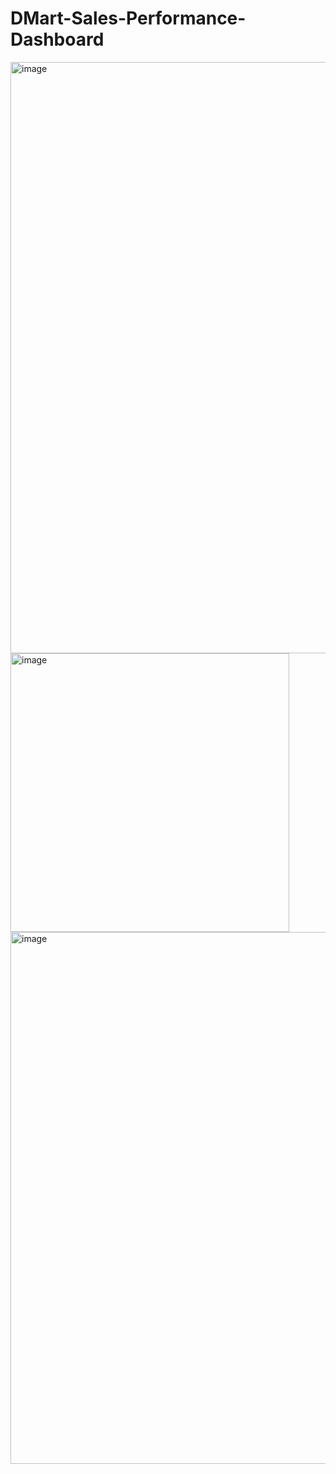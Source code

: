 # DMart-Sales-Performance-Dashboard

<img width="946" alt="image" src="https://github.com/user-attachments/assets/6adba3e7-a5a2-47e9-b7bb-78d28d687cb8">
<img width="446" alt="image" src="https://github.com/user-attachments/assets/c12014c3-8c5c-4103-a8a4-1a7457244a29">
<img width="851" alt="image" src="https://github.com/user-attachments/assets/63ee5cf4-d9cf-4ab0-b164-0e78be5ac875">


